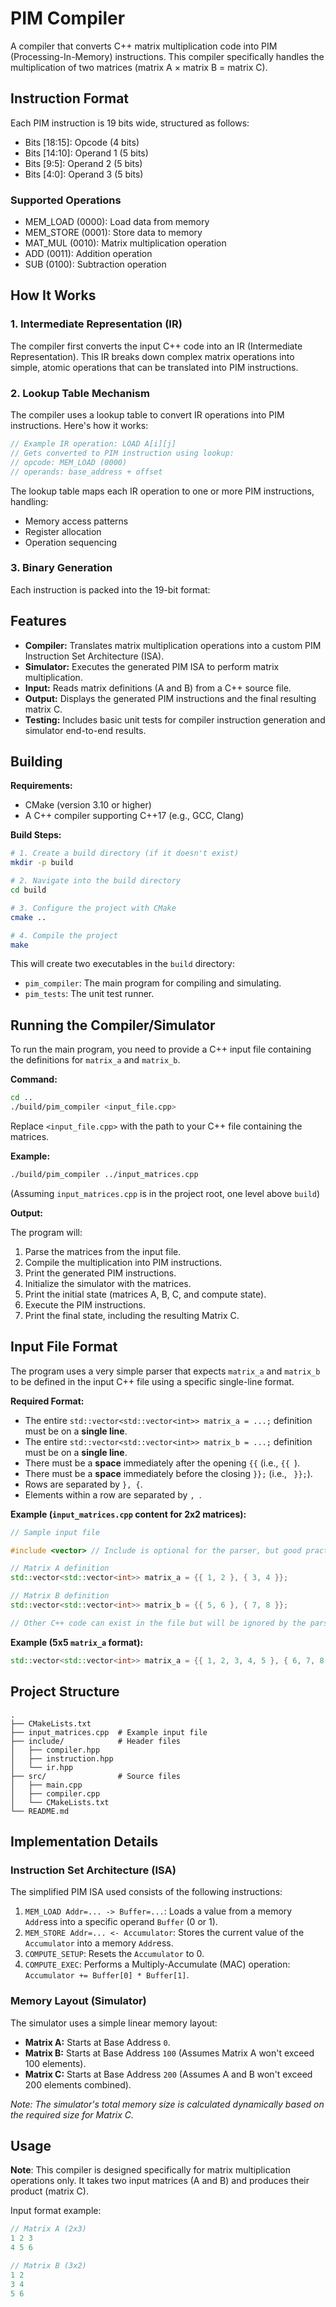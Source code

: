 # PIM Compiler

A compiler that converts C++ matrix multiplication code into PIM (Processing-In-Memory) instructions. This compiler specifically handles the multiplication of two matrices (matrix A × matrix B = matrix C).

## Instruction Format

Each PIM instruction is 19 bits wide, structured as follows:
- Bits [18:15]: Opcode (4 bits)
- Bits [14:10]: Operand 1 (5 bits)
- Bits [9:5]: Operand 2 (5 bits)
- Bits [4:0]: Operand 3 (5 bits)

### Supported Operations
- MEM_LOAD (0000): Load data from memory
- MEM_STORE (0001): Store data to memory
- MAT_MUL (0010): Matrix multiplication operation
- ADD (0011): Addition operation
- SUB (0100): Subtraction operation

## How It Works

### 1. Intermediate Representation (IR)
The compiler first converts the input C++ code into an IR (Intermediate Representation). This IR breaks down complex matrix operations into simple, atomic operations that can be translated into PIM instructions.

### 2. Lookup Table Mechanism
The compiler uses a lookup table to convert IR operations into PIM instructions. Here's how it works:

```cpp
// Example IR operation: LOAD A[i][j]
// Gets converted to PIM instruction using lookup:
// opcode: MEM_LOAD (0000)
// operands: base_address + offset
```

The lookup table maps each IR operation to one or more PIM instructions, handling:
- Memory access patterns
- Register allocation
- Operation sequencing

### 3. Binary Generation
Each instruction is packed into the 19-bit format:

## Features

- **Compiler:** Translates matrix multiplication operations into a custom PIM Instruction Set Architecture (ISA).
- **Simulator:** Executes the generated PIM ISA to perform matrix multiplication.
- **Input:** Reads matrix definitions (A and B) from a C++ source file.
- **Output:** Displays the generated PIM instructions and the final resulting matrix C.
- **Testing:** Includes basic unit tests for compiler instruction generation and simulator end-to-end results.

## Building

**Requirements:**

- CMake (version 3.10 or higher)
- A C++ compiler supporting C++17 (e.g., GCC, Clang)

**Build Steps:**

```bash
# 1. Create a build directory (if it doesn't exist)
mkdir -p build

# 2. Navigate into the build directory
cd build

# 3. Configure the project with CMake
cmake ..

# 4. Compile the project
make
```

This will create two executables in the `build` directory:

- `pim_compiler`: The main program for compiling and simulating.
- `pim_tests`: The unit test runner.


## Running the Compiler/Simulator

To run the main program, you need to provide a C++ input file containing the definitions for `matrix_a` and `matrix_b`.

**Command:**

```bash
cd ..
./build/pim_compiler <input_file.cpp>
```

Replace `<input_file.cpp>` with the path to your C++ file containing the matrices.

**Example:**

```bash
./build/pim_compiler ../input_matrices.cpp 
```
(Assuming `input_matrices.cpp` is in the project root, one level above `build`)

**Output:**

The program will:

1. Parse the matrices from the input file.
2. Compile the multiplication into PIM instructions.
3. Print the generated PIM instructions.
4. Initialize the simulator with the matrices.
5. Print the initial state (matrices A, B, C, and compute state).
6. Execute the PIM instructions.
7. Print the final state, including the resulting Matrix C.

## Input File Format

The program uses a very simple parser that expects `matrix_a` and `matrix_b` to be defined in the input C++ file using a specific single-line format.

**Required Format:**

- The entire `std::vector<std::vector<int>> matrix_a = ...;` definition must be on a **single line**.
- The entire `std::vector<std::vector<int>> matrix_b = ...;` definition must be on a **single line**.
- There must be a **space** immediately after the opening `{{` (i.e., `{{ `).
- There must be a **space** immediately before the closing `}};` (i.e., ` }};`).
- Rows are separated by `}, {`.
- Elements within a row are separated by `, `.

**Example (`input_matrices.cpp` content for 2x2 matrices):**

```c++
// Sample input file

#include <vector> // Include is optional for the parser, but good practice

// Matrix A definition
std::vector<std::vector<int>> matrix_a = {{ 1, 2 }, { 3, 4 }};

// Matrix B definition
std::vector<std::vector<int>> matrix_b = {{ 5, 6 }, { 7, 8 }};

// Other C++ code can exist in the file but will be ignored by the parser.
```

**Example (5x5 `matrix_a` format):**

```c++
std::vector<std::vector<int>> matrix_a = {{ 1, 2, 3, 4, 5 }, { 6, 7, 8, 9, 10 }, { 11, 12, 13, 14, 15 }, { 16, 17, 18, 19, 20 }, { 21, 22, 23, 24, 25 }};
```

## Project Structure

```
.
├── CMakeLists.txt
├── input_matrices.cpp  # Example input file
├── include/            # Header files
│   ├── compiler.hpp
│   ├── instruction.hpp
│   └── ir.hpp
├── src/                # Source files
│   ├── main.cpp
│   ├── compiler.cpp
│   └── CMakeLists.txt
└── README.md
```

## Implementation Details

### Instruction Set Architecture (ISA)

The simplified PIM ISA used consists of the following instructions:

1.  `MEM_LOAD Addr=... -> Buffer=...`:
    Loads a value from a memory `Addr`ess into a specific operand `Buffer` (0 or 1).
2.  `MEM_STORE Addr=... <- Accumulator`:
    Stores the current value of the `Accumulator` into a memory `Addr`ess.
3.  `COMPUTE_SETUP`:
    Resets the `Accumulator` to 0.
4.  `COMPUTE_EXEC`:
    Performs a Multiply-Accumulate (MAC) operation: `Accumulator += Buffer[0] * Buffer[1]`.

### Memory Layout (Simulator)

The simulator uses a simple linear memory layout:

- **Matrix A:** Starts at Base Address `0`.
- **Matrix B:** Starts at Base Address `100` (Assumes Matrix A won't exceed 100 elements).
- **Matrix C:** Starts at Base Address `200` (Assumes A and B won't exceed 200 elements combined).

_Note: The simulator's total memory size is calculated dynamically based on the required size for Matrix C._

## Usage

**Note**: This compiler is designed specifically for matrix multiplication operations only. It takes two input matrices (A and B) and produces their product (matrix C).

Input format example:
```cpp
// Matrix A (2x3)
1 2 3
4 5 6

// Matrix B (3x2)
1 2
3 4
5 6
```
